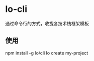 <!--
 * @Author: nigel
 * @Date: 2020-12-02 18:02:13
 * @LastEditTime: 2020-12-08 11:42:53
-->

# lo-cli

通过命令行的方式，收拢各技术栈框架模板

## 使用

npm install -g lo/cli
lo create my-project
